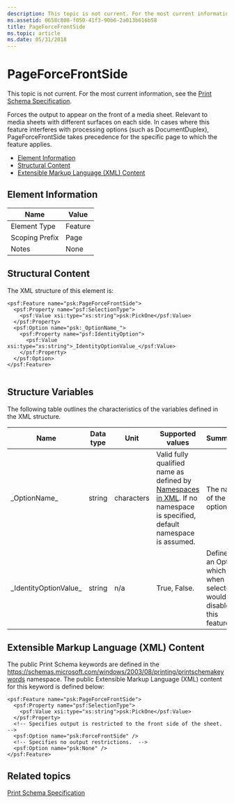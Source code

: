 ```yaml
---
description: This topic is not current. For the most current information, see the Print Schema Specification.
ms.assetid: 0658c808-f050-41f3-90b6-2a013b616b58
title: PageForceFrontSide
ms.topic: article
ms.date: 05/31/2018
---
```


# PageForceFrontSide

This topic is not current. For the most current information, see the [Print Schema Specification](https://download.microsoft.com/download/D/E/C/DECA6E6B-3E81-48E7-B7EF-6D92A547D03C/print-schema-spec-2-0.zip).

Forces the output to appear on the front of a media sheet. Relevant to media sheets with different surfaces on each side. In cases where this feature interferes with processing options (such as DocumentDuplex), PageForceFrontSide takes precedence for the specific page to which the feature applies.

-   [Element Information](#element-information)
-   [Structural Content](#structural-content)
-   [Extensible Markup Language (XML) Content](#extensible-markup-language-xml-content)

## Element Information



| Name | Value |
|----------------------------|--------------------|
| Element Type <br/>   | Feature<br/> |
| Scoping Prefix <br/> | Page<br/>    |
| Notes <br/>          | None<br/>    |



 

## Structural Content

The XML structure of this element is:

``` syntax
<psf:Feature name="psk:PageForceFrontSide">
  <psf:Property name="psf:SelectionType">
    <psf:Value xsi:type="xs:string">psk:PickOne</psf:Value>
  </psf:Property>
  <psf:Option name="psk:_OptionName_">
    <psf:Property name="psf:IdentityOption">
      <psf:Value xsi:type="xs:string">_IdentityOptionValue_</psf:Value>
    </psf:Property>
  </psf:Option>
</psf:Feature>
      
```

## Structure Variables

The following table outlines the characteristics of the variables defined in the XML structure.



| Name                               | Data type         | Unit                  | Supported values                                                                                                                                                                      | Summary                                                                      |
|------------------------------------|-------------------|-----------------------|---------------------------------------------------------------------------------------------------------------------------------------------------------------------------------------|------------------------------------------------------------------------------|
| \_OptionName\_<br/>          | string<br/> | characters<br/> | Valid fully qualified name as defined by [Namespaces in XML](https://www.w3.org/TR/1999/REC-xml-names-19990114/). If no namespace is specified, default namespace is assumed.<br/> | The name of the option.<br/>                                           |
| \_IdentityOptionValue\_<br/> | string<br/> | n/a<br/>        | True, False.<br/>                                                                                                                                                               | Defines an Option which when selected would disable this feature.<br/> |



 

## Extensible Markup Language (XML) Content

The public Print Schema keywords are defined in the https://schemas.microsoft.com/windows/2003/08/printing/printschemakeywords namespace. The public Extensible Markup Language (XML) content for this keyword is defined below:

``` syntax
<psf:Feature name="psk:PageForceFrontSide">
  <psf:Property name="psf:SelectionType">
    <psf:Value xsi:type="xs:string">psk:PickOne</psf:Value>
  </psf:Property>
  <!-- Specifies output is restricted to the front side of the sheet. -->
  <psf:Option name="psk:ForceFrontSide" />
  <!-- Specifies no output restrictions.  -->
  <psf:Option name="psk:None" />
</psf:Feature>    
```

## Related topics

<dl> <dt>

[Print Schema Specification](https://download.microsoft.com/download/D/E/C/DECA6E6B-3E81-48E7-B7EF-6D92A547D03C/print-schema-spec-2-0.zip)
</dt> </dl>

 

 




